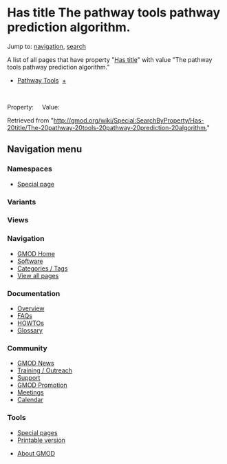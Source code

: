 <div id="mw-page-base" class="noprint">

</div>

<div id="mw-head-base" class="noprint">

</div>

<div id="content" class="mw-body" role="main">

<span id="top"></span>

<div id="mw-js-message" style="display:none;">

</div>



# <span dir="auto">Has title The pathway tools pathway prediction algorithm.</span>

<div id="bodyContent">

<div id="contentSub">

</div>

<div id="jump-to-nav" class="mw-jump">

Jump to: [navigation](#mw-navigation), [search](#p-search)

</div>

<div id="mw-content-text">

A list of all pages that have property "[Has
title](/wiki/Property:Has_title "Property:Has title")" with value "The
pathway tools pathway prediction algorithm."  

- [Pathway
  Tools](/wiki/Pathway_Tools "Pathway Tools")  <span class="smwbrowse">[+](/wiki/Special:Browse/Pathway-20Tools "Special:Browse/Pathway-20Tools")</span>

 

Property:     Value:

</div>

<div class="printfooter">

Retrieved from
"<http://gmod.org/wiki/Special:SearchByProperty/Has-20title/The-20pathway-20tools-20pathway-20prediction-20algorithm.>"

</div>

<div id="catlinks" class="catlinks catlinks-allhidden">

</div>

<div class="visualClear">

</div>

</div>

</div>

<div id="mw-navigation">

## Navigation menu

<div id="mw-head">



<div id="left-navigation">

<div id="p-namespaces" class="vectorTabs" role="navigation"
aria-labelledby="p-namespaces-label">

### Namespaces

- <span id="ca-nstab-special">[Special
  page](/wiki/Special:SearchByProperty/Has-20title/The-20pathway-20tools-20pathway-20prediction-20algorithm. "This is a special page, you cannot edit the page itself")</span>

</div>

<div id="p-variants" class="vectorMenu emptyPortlet" role="navigation"
aria-labelledby="p-variants-label">

### 

### Variants[](#)

<div class="menu">

</div>

</div>

</div>

<div id="right-navigation">

<div id="p-views" class="vectorTabs emptyPortlet" role="navigation"
aria-labelledby="p-views-label">

### Views

</div>



</div>



</div>

</div>

</div>

<div id="mw-panel">

<div id="p-logo" role="banner">

<a href="/wiki/Main_Page"
style="background-image: url(http://gmod.org/images/GMOD-cogs.png);"
title="Visit the main page"></a>

</div>

<div id="p-Navigation" class="portal" role="navigation"
aria-labelledby="p-Navigation-label">

### Navigation

<div class="body">

- <span id="n-GMOD-Home">[GMOD Home](/wiki/Main_Page)</span>
- <span id="n-Software">[Software](/wiki/GMOD_Components)</span>
- <span id="n-Categories-.2F-Tags">[Categories /
  Tags](/wiki/Categories)</span>
- <span id="n-View-all-pages">[View all
  pages](/wiki/Special:AllPages)</span>

</div>

</div>

<div id="p-Documentation" class="portal" role="navigation"
aria-labelledby="p-Documentation-label">

### Documentation

<div class="body">

- <span id="n-Overview">[Overview](/wiki/Overview)</span>
- <span id="n-FAQs">[FAQs](/wiki/Category:FAQ)</span>
- <span id="n-HOWTOs">[HOWTOs](/wiki/Category:HOWTO)</span>
- <span id="n-Glossary">[Glossary](/wiki/Glossary)</span>

</div>

</div>

<div id="p-Community" class="portal" role="navigation"
aria-labelledby="p-Community-label">

### Community

<div class="body">

- <span id="n-GMOD-News">[GMOD News](/wiki/GMOD_News)</span>
- <span id="n-Training-.2F-Outreach">[Training /
  Outreach](/wiki/Training_and_Outreach)</span>
- <span id="n-Support">[Support](/wiki/Support)</span>
- <span id="n-GMOD-Promotion">[GMOD
  Promotion](/wiki/GMOD_Promotion)</span>
- <span id="n-Meetings">[Meetings](/wiki/Meetings)</span>
- <span id="n-Calendar">[Calendar](/wiki/Calendar)</span>

</div>

</div>

<div id="p-tb" class="portal" role="navigation"
aria-labelledby="p-tb-label">

### Tools

<div class="body">

- <span id="t-specialpages"><a href="/wiki/Special:SpecialPages" accesskey="q"
  title="A list of all special pages [q]">Special pages</a></span>
- <span id="t-print"><a
  href="/mediawiki/index.php?title=Special:SearchByProperty/Has-20title/The-20pathway-20tools-20pathway-20prediction-20algorithm.&amp;printable=yes"
  rel="alternate" accesskey="p"
  title="Printable version of this page [p]">Printable version</a></span>

</div>

</div>

</div>

</div>

<div id="footer" role="contentinfo">

- <span id="footer-places-about">[About
  GMOD](/wiki/GMOD:About "GMOD:About")</span>

<!-- -->






</div>

